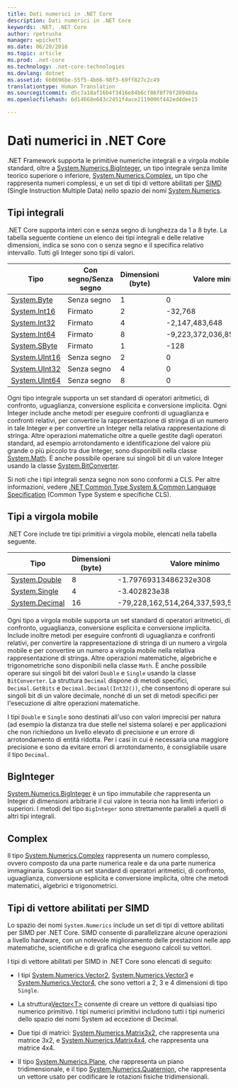 ```yaml
---
title: Dati numerici in .NET Core
description: Dati numerici in .NET Core
keywords: .NET, .NET Core
author: rpetrusha
manager: wpickett
ms.date: 06/20/2016
ms.topic: article
ms.prod: .net-core
ms.technology: .net-core-technologies
ms.devlang: dotnet
ms.assetid: 6b8696be-55f5-4b66-98f3-69ff827c2c49
translationtype: Human Translation
ms.sourcegitcommit: d5c7a18af16b4f3416e84b6cf86f0f78f28948da
ms.openlocfilehash: 6d14668e643c2451f4ace2119006f442ed4dee15

---
```


# <a name="numerics-in-net-core"></a>Dati numerici in .NET Core

.NET Framework supporta le primitive numeriche integrali e a virgola mobile standard, oltre a [System.Numerics.BigInteger](https://docs.microsoft.com/dotnet/core/api/System.Numerics.BigInteger), un tipo integrale senza limite teorico superiore o inferiore, [System.Numerics.Complex](https://docs.microsoft.com/dotnet/core/api/System.Numerics.Complex), un tipo che rappresenta numeri complessi, e un set di tipi di vettore abilitati per [SIMD](https://en.wikipedia.org/wiki/SIMD) (Single Instruction Multiple Data) nello spazio dei nomi [System.Numerics](https://docs.microsoft.com/dotnet/core/api/System.Numerics). 

## <a name="integral-types"></a>Tipi integrali

.NET Core supporta interi con e senza segno di lunghezza da 1 a 8 byte. La tabella seguente contiene un elenco dei tipi integrali e delle relative dimensioni, indica se sono con o senza segno e il specifica relativo intervallo. Tutti gli Integer sono tipi di valori. 

Tipo | Con segno/Senza segno | Dimensioni (byte) | Valore minimo | Valore massimo
---- | --------------- | ------------ | ------------- | -------------
[System.Byte](https://docs.microsoft.com/dotnet/core/api/System.Byte) | Senza segno | 1 | 0 | 255
[System.Int16](https://docs.microsoft.com/dotnet/core/api/System.Int16) | Firmato | 2 | -32,768 | 32,767
[System.Int32](https://docs.microsoft.com/dotnet/core/api/System.Int32) | Firmato | 4 | -2,147,483,648 | 2,147,483,647
[System.Int64](https://docs.microsoft.com/dotnet/core/api/System.Int64) | Firmato | 8 | -9,223,372,036,854,775,808 | 9,223,372,036,854,775,807
[System.SByte](https://docs.microsoft.com/dotnet/core/api/System.SByte) | Firmato | 1 | -128 | 127
[System.UInt16](https://docs.microsoft.com/dotnet/core/api/System.UInt16) | Senza segno | 2 | 0 | 65,535
[System.UInt32](https://docs.microsoft.com/dotnet/core/api/System.UInt32) | Senza segno | 4 | 0 | 4,294,967,295
[System.UInt64](https://docs.microsoft.com/dotnet/core/api/System.UInt64) | Senza segno | 8 | 0 | 18,446,744,073,709,551,615

Ogni tipo integrale supporta un set standard di operatori aritmetici, di confronto, uguaglianza, conversione esplicita e conversione implicita. Ogni Integer include anche metodi per eseguire confronti di uguaglianza e confronti relativi, per convertire la rappresentazione di stringa di un numero in tale Integer e per convertire un Integer nella relativa rappresentazione di stringa. Altre operazioni matematiche oltre a quelle gestite dagli operatori standard, ad esempio arrotondamento e identificazione del valore più grande o più piccolo tra due Integer, sono disponibili nella classe [System.Math](https://docs.microsoft.com/dotnet/core/api/System.Math). È anche possibile operare sui singoli bit di un valore Integer usando la classe [System.BitConverter](https://docs.microsoft.com/dotnet/core/api/System.BitConverter). 
     
Si noti che i tipi integrali senza segno non sono conformi a CLS. Per altre informazioni, vedere [.NET Common Type System & Common Language Specification](common-type-system.md) (Common Type System e specifiche CLS).

## <a name="floatingpoint-types"></a>Tipi a virgola mobile

.NET Core include tre tipi primitivi a virgola mobile, elencati nella tabella seguente. 

Tipo | Dimensioni (byte) | Valore minimo | Valore massimo
---- | ------------ | ------------- | -------------
[System.Double](https://docs.microsoft.com/dotnet/core/api/System.Double) | 8 | -1.79769313486232e308 | 1.79769313486232e308
[System.Single](https://docs.microsoft.com/dotnet/core/api/System.Single) | 4 | -3.402823e38 | 3.402823e38
[System.Decimal](https://docs.microsoft.com/dotnet/core/api/System.Decimal) | 16 | -79,228,162,514,264,337,593,543,950,335 | 79,228,162,514,264,337,593,543,950,335
   
Ogni tipo a virgola mobile supporta un set standard di operatori aritmetici, di confronto, uguaglianza, conversione esplicita e conversione implicita. Include inoltre metodi per eseguire confronti di uguaglianza e confronti relativi, per convertire la rappresentazione di stringa di un numero a virgola mobile e per convertire un numero a virgola mobile nella relativa rappresentazione di stringa. Altre operazioni matematiche, algebriche e trigonometriche sono disponibili nella classe `Math`. È anche possibile operare sui singoli bit dei valori `Double` e `Single` usando la classe `BitConverter`. La struttura `Decimal` dispone di metodi specifici, `Decimal.GetBits` e `Decimal.Decimal(Int32())`, che consentono di operare sui singoli bit di un valore decimale, nonché di un set di metodi specifici per l'esecuzione di altre operazioni matematiche. 

I tipi `Double` e `Single` sono destinati all'uso con valori imprecisi per natura (ad esempio la distanza tra due stelle nel sistema solare) e per applicazioni che non richiedono un livello elevato di precisione e un errore di arrotondamento di entità ridotta. Per i casi in cui è necessaria una maggiore precisione e sono da evitare errori di arrotondamento, è consigliabile usare il tipo `Decimal`.

## <a name="biginteger"></a>BigInteger

[System.Numerics.BigInteger](https://docs.microsoft.com/dotnet/core/api/System.Numerics.BigInteger) è un tipo immutabile che rappresenta un Integer di dimensioni arbitrarie il cui valore in teoria non ha limiti inferiori o superiori. I metodi del tipo `BigInteger` sono strettamente paralleli a quelli di altri tipi integrali.  

## <a name="complex"></a>Complex

Il tipo [System.Numerics.Complex](https://docs.microsoft.com/dotnet/core/api/System.Numerics.Complex) rappresenta un numero complesso, ovvero composto da una parte numerica reale e da una parte numerica immaginaria. Supporta un set standard di operatori aritmetici, di confronto, uguaglianza, conversione esplicita e conversione implicita, oltre che metodi matematici, algebrici e trigonometrici. 

## <a name="simdenabled-vector-types"></a>Tipi di vettore abilitati per SIMD

Lo spazio dei nomi `System.Numerics` include un set di tipi di vettore abilitati per SIMD per .NET Core. SIMD consente di parallelizzare alcune operazioni a livello hardware, con un notevole miglioramento delle prestazioni nelle app matematiche, scientifiche e di grafica che eseguono calcoli su vettori. 

I tipi di vettore abilitati per SIMD in .NET Core sono elencati di seguito: 

* I tipi [System.Numerics.Vector2](https://docs.microsoft.com/dotnet/core/api/System.Numerics.Vector2), [System.Numerics.Vector3](https://docs.microsoft.com/dotnet/core/api/System.Numerics.Vector3) e [System.Numerics.Vector4](https://docs.microsoft.com/dotnet/core/api/System.Numerics.Vector4), che sono vettori a 2, 3 e 4 dimensioni di tipo `Single`.

* La struttura[Vector&lt;T&gt;](https://docs.microsoft.com/dotnet/core/api/System.Numerics.Vector-1) consente di creare un vettore di qualsiasi tipo numerico primitivo. I tipi numerici primitivi includono tutti i tipi numerici dello spazio dei nomi System ad eccezione di Decimal.

* Due tipi di matrici: [System.Numerics.Matrix3x2](https://docs.microsoft.com/dotnet/core/api/System.Numerics.Matrix3x2), che rappresenta una matrice 3x2, e [System.Numerics.Matrix4x4](https://docs.microsoft.com/dotnet/core/api/System.Numerics.Matrix4x4), che rappresenta una matrice 4x4. 

* Il tipo [System.Numerics.Plane](https://docs.microsoft.com/dotnet/core/api/System.Numerics.Plane), che rappresenta un piano tridimensionale, e il tipo [System.Numerics.Quaternion](https://docs.microsoft.com/dotnet/core/api/System.Numerics.Quaternion), che rappresenta un vettore usato per codificare le rotazioni fisiche tridimensionali.



<!--HONumber=Nov16_HO1-->


